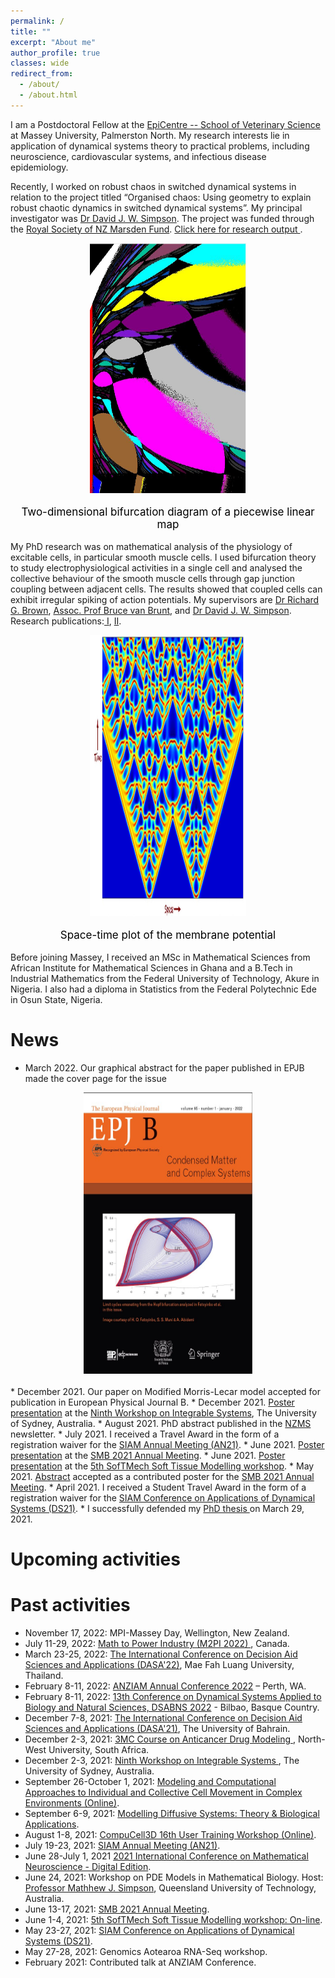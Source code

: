 ```yaml
---
permalink: /
title: ""
excerpt: "About me"
author_profile: true
classes: wide
redirect_from: 
  - /about/
  - /about.html
---
```

I am a Postdoctoral Fellow at the <a href="https://www.massey.ac.nz/massey/learning/departments/centres-research/epicentre/epicentre_home.cfm">EpiCentre -- School of Veterinary Science</a> at Massey University, Palmerston North. My research interests lie in application of dynamical systems theory to practical problems, including neuroscience, cardiovascular systems, and infectious disease epidemiology. 

Recently, I worked on robust chaos in switched dynamical systems in relation to the project titled “Organised chaos: Using geometry to explain robust chaotic dynamics in switched dynamical systems”. My principal investigator was <a href="https://www.massey.ac.nz/~djwsimps/">Dr David J. W. Simpson</a>. The project was funded through the <a href="https://www.royalsociety.org.nz/what-we-do/funds-and-opportunities/marsden/awarded-grants/marsden-fund-awards-2018/">Royal Society of NZ Marsden Fund</a>. <a href="https://arxiv.org/abs/2210.14445"> Click here for research output </a>.

<style>     
.content {
  max-width: 500px;
  margin: auto;
}
</style>

<body>
 <div style="text-align:center">
  <div class="container">
   <img src="images/Capture1.JPG"  height="400" width="250"/> 
           <p style="color:black;font-size:17px;">Two-dimensional bifurcation diagram of a piecewise linear map</p>
  </div>
</div>
</body>

My PhD research was on mathematical analysis of the physiology of excitable cells, in particular smooth muscle cells. I used bifurcation theory to study electrophysiological activities in a single cell and analysed the collective behaviour of the smooth muscle cells through gap junction coupling between adjacent cells. The results showed that coupled cells can exhibit irregular spiking of action potentials. My supervisors are <a href="https://www.massey.ac.nz/massey/expertise/profile.cfm?stref=630350">Dr Richard G. Brown</a>, <a href="https://www.massey.ac.nz/massey/expertise/profile.cfm?stref=767130">Assoc. Prof Bruce van Brunt</a>, and <a href="https://www.massey.ac.nz/~djwsimps/">Dr David J. W. Simpson</a>. Research publications:<a href="https://link.springer.com/article/10.1007/s11538-020-00771-6"> I</a>, <a href="https://link.springer.com/article/10.1007/s11538-022-01043-1">II</a>.

<body>
 <div style="text-align:center">
  <div class="container">
   <img src="images/patt1.JPG"  height="450" width="250"/> 
           <p style="color:black;font-size:17px;">Space-time plot of the membrane potential</p>
  </div>
</div>
</body>

Before joining Massey, I received an MSc in Mathematical Sciences from African Institute for Mathematical Sciences in Ghana and a B.Tech in Industrial Mathematics from the Federal University of Technology, Akure in Nigeria. I also had a diploma in Statistics from the Federal Polytechnic Ede in Osun State, Nigeria.  

News  
===
* March 2022. Our graphical abstract for the paper published in EPJB made the cover page for the issue 
<body>
 <div style="text-align:center">
  <div class="container">
   <img src="images/epjb.jpg"  height="450" width="270"/> 
           <p style="color:black;font-size:17px;"></p>
  </div>
</div>
</body>
* December 2021. Our paper on Modified Morris-Lecar model accepted for publication in European Physical Journal B.
* December 2021. <a href="https://www.maths.usyd.edu.au/u/integrable/posters/fatoyimbo.pdf">Poster presentation</a> at the <a href="https://www.maths.usyd.edu.au/u/integrable/index.html">Ninth Workshop on Integrable Systems</a>, The University of Sydney, Australia. 
* August 2021. PhD abstract published in the <a href="http://nzmathsoc.org.nz/downloads/newsletters/NZMSnews142_Aug2021.pdf?t=1630274000"> NZMS</a> newsletter.
* July 2021. I received a Travel Award in the form of a registration waiver for the <a href="https://www.siam.org/conferences/cm/conference/an21"> SIAM Annual Meeting (AN21)</a>.
* June 2021. <a href="http://schedule.smb2021.org/NEUR/NEUR-PS03-NEUR-3.html">Poster presentation</a> at the <a href="https://www.smb2021.org/home">SMB 2021 Annual Meeting</a>. 
* June 2021. <a href="https://twitter.com/SofTMech/status/1400117375538761735">Poster presentation</a> at the <a href="http://www.softmech.org/events/headline_791379_en.html">5th SofTMech Soft Tissue Modelling workshop</a>. 
* May 2021. <a href="http://schedule.smb2021.org/NEUR/NEUR-PS03-NEUR-3.html">Abstract</a> accepted as a contributed poster for the <a href="https://www.smb2021.org/home">SMB 2021 Annual Meeting</a>.
* April 2021. I received a Student Travel Award in the form of a registration waiver for the <a href="https://www.siam.org/conferences/cm/conference/ds21"> SIAM Conference on Applications of Dynamical Systems (DS21)</a>.
* I successfully defended my <a href="https://twitter.com/rgbrown/status/1376367443963117574"> PhD thesis </a> on March 29, 2021. 

Upcoming activities
===


Past activities
===
* November 17, 2022: MPI-Massey Day, Wellington, New Zealand.
* July 11-29, 2022: <a href="https://m2pi.ca/"> Math to Power Industry (M2PI 2022) </a>, Canada.  
* March 23-25, 2022: <a href="https://dasa22.mfu.ac.th/"> The International Conference on Decision Aid Sciences and Applications (DASA'22)</a>, Mae Fah Luang University, Thailand.
* February 8-11, 2022: <a href="https://anziam2022.com.au/"> ANZIAM Annual Conference 2022</a> – Perth, WA.
* February 8-11, 2022: <a href="https://sites.google.com/view/dsabns2022/home?authuser=0"> 13th Conference on Dynamical Systems Applied to Biology and Natural Sciences, DSABNS 2022</a> - Bilbao, Basque Country.
* December 7-8, 2021: <a href="https://dasa21.uob.edu.bh/"> The International Conference on Decision Aid Sciences and Applications (DASA'21)</a>, The University of Bahrain.
* December 2-3, 2021: <a href="http://natural-sciences.nwu.ac.za/paa/3MC-Course"> 3MC Course on Anticancer Drug Modeling </a>, North-West University, South Africa.
* December 2-3, 2021: <a href="https://www.maths.usyd.edu.au/u/integrable/index.html"> Ninth Workshop on Integrable Systems </a>, The University of Sydney, Australia.
* September 26-October 1, 2021: <a href="http://www.birs.ca/events/2021/5-day-workshops/21w5225/participants"> Modeling and Computational Approaches to Individual and Collective Cell Movement in Complex Environments (Online)</a>.
* September 6-9, 2021: <a href="https://sites.google.com/view/modis2021/home-page?authuser=0"> Modelling Diffusive Systems: Theory & Biological Applications</a>.  
* August 1-8, 2021: <a href="https://compucell3d.org/Workshop21"> CompuCell3D 16th User Training Workshop (Online)</a>.
* July 19-23, 2021: <a href="https://www.siam.org/conferences/cm/conference/an21"> SIAM Annual Meeting (AN21)</a>.
* June 28-July 1, 2021 <a href="https://www.danieleavitabile.com/icmns2021digital/">2021 International Conference on Mathematical Neuroscience - Digital Edition</a>.
* June 24, 2021: Workshop on PDE Models in Mathematical Biology. Host: <a href="http://www.mj-simpson.com/workshop.html">Professor Mathhew J. Simpson</a>, Queensland University of Technology, Australia.
* June 13-17, 2021: <a href="https://www.smb2021.org/home">SMB 2021 Annual Meeting</a>. 
* June 1-4, 2021: <a href="http://www.softmech.org/events/headline_791379_en.html">5th SofTMech Soft Tissue Modelling workshop: On-line</a>. 
* May 23-27, 2021: <a href="https://www.siam.org/conferences/cm/conference/ds21"> SIAM Conference on Applications of Dynamical Systems (DS21)</a>.
* May 27-28, 2021: Genomics Aotearoa RNA-Seq workshop.
* February 2021: Contributed talk at ANZIAM Conference.




